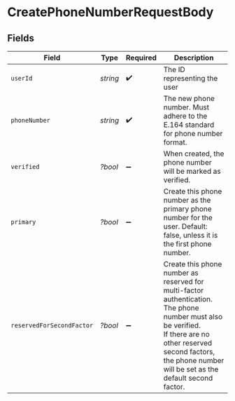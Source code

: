 # CreatePhoneNumberRequestBody


## Fields

| Field                                                                                                                                                                                                                   | Type                                                                                                                                                                                                                    | Required                                                                                                                                                                                                                | Description                                                                                                                                                                                                             |
| ----------------------------------------------------------------------------------------------------------------------------------------------------------------------------------------------------------------------- | ----------------------------------------------------------------------------------------------------------------------------------------------------------------------------------------------------------------------- | ----------------------------------------------------------------------------------------------------------------------------------------------------------------------------------------------------------------------- | ----------------------------------------------------------------------------------------------------------------------------------------------------------------------------------------------------------------------- |
| `userId`                                                                                                                                                                                                                | *string*                                                                                                                                                                                                                | :heavy_check_mark:                                                                                                                                                                                                      | The ID representing the user                                                                                                                                                                                            |
| `phoneNumber`                                                                                                                                                                                                           | *string*                                                                                                                                                                                                                | :heavy_check_mark:                                                                                                                                                                                                      | The new phone number. Must adhere to the E.164 standard for phone number format.                                                                                                                                        |
| `verified`                                                                                                                                                                                                              | *?bool*                                                                                                                                                                                                                 | :heavy_minus_sign:                                                                                                                                                                                                      | When created, the phone number will be marked as verified.                                                                                                                                                              |
| `primary`                                                                                                                                                                                                               | *?bool*                                                                                                                                                                                                                 | :heavy_minus_sign:                                                                                                                                                                                                      | Create this phone number as the primary phone number for the user. Default: false, unless it is the first phone number.                                                                                                 |
| `reservedForSecondFactor`                                                                                                                                                                                               | *?bool*                                                                                                                                                                                                                 | :heavy_minus_sign:                                                                                                                                                                                                      | Create this phone number as reserved for multi-factor authentication. The phone number must also be verified.<br/>If there are no other reserved second factors, the phone number will be set as the default second factor. |